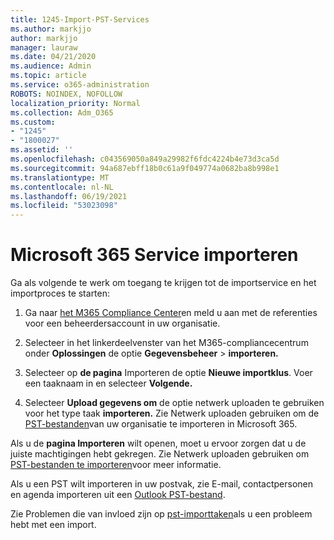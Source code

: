 ```yaml
---
title: 1245-Import-PST-Services
ms.author: markjjo
author: markjjo
manager: lauraw
ms.date: 04/21/2020
ms.audience: Admin
ms.topic: article
ms.service: o365-administration
ROBOTS: NOINDEX, NOFOLLOW
localization_priority: Normal
ms.collection: Adm_O365
ms.custom:
- "1245"
- "1800027"
ms.assetid: ''
ms.openlocfilehash: c043569050a849a29982f6fdc4224b4e73d3ca5d
ms.sourcegitcommit: 94a687ebff18b0c61a9f049774a0682ba8b998e1
ms.translationtype: MT
ms.contentlocale: nl-NL
ms.lasthandoff: 06/19/2021
ms.locfileid: "53023098"
---
```

# <a name="microsoft-365-import-service"></a>Microsoft 365 Service importeren

Ga als volgende te werk om toegang te krijgen tot de importservice en het importproces te starten:

1. Ga naar [het M365 Compliance Center](https://compliance.microsoft.com/)en meld u aan met de referenties voor een beheerdersaccount in uw organisatie.

1. Selecteer in het linkerdeelvenster van het M365-compliancecentrum onder **Oplossingen** de optie **Gegevensbeheer**  >  **importeren.**

1. Selecteer op **de pagina** Importeren de optie **Nieuwe importklus**. Voer een taaknaam in en selecteer **Volgende.**

1. Selecteer **Upload gegevens om** de optie netwerk uploaden te gebruiken voor het type taak **importeren.** Zie Netwerk uploaden gebruiken om de [PST-bestanden](/compliance/use-network-upload-to-import-pst-files)van uw organisatie te importeren in Microsoft 365.

Als u de **pagina Importeren** wilt openen, moet u ervoor zorgen dat u de juiste machtigingen hebt gekregen. Zie Netwerk uploaden gebruiken om [PST-bestanden te importeren](/microsoft-365/compliance/importing-pst-files-to-office-365#using-network-upload-to-import-pst-files)voor meer informatie.

Als u een PST wilt importeren in uw postvak, zie E-mail, contactpersonen en agenda importeren uit een [Outlook PST-bestand](https://support.office.com/article/import-email-contacts-and-calendar-from-an-outlook-pst-file-431a8e9a-f99f-4d5f-ae48-ded54b3440ac).

Zie Problemen die van invloed zijn op [pst-importtaken](/office365/troubleshoot/pst-import-service/issues-with-pst-import-job)als u een probleem hebt met een import.

